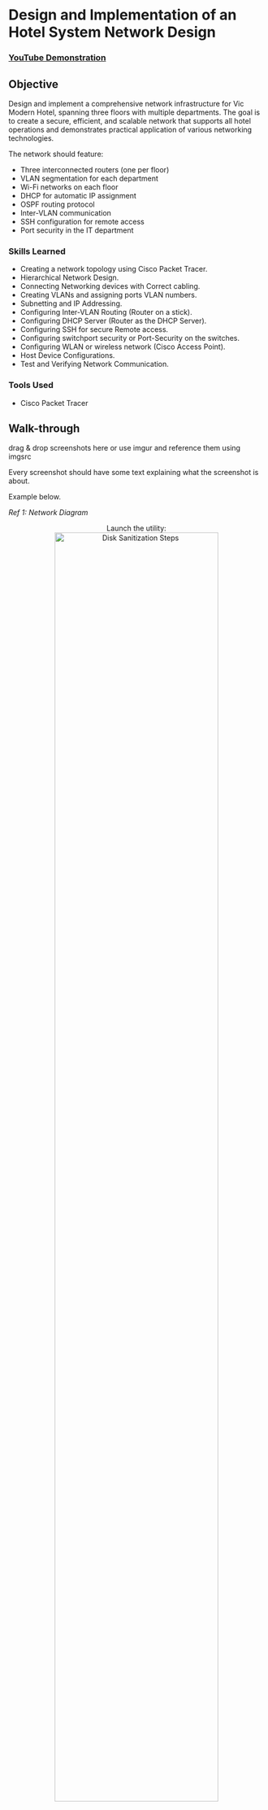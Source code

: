 # Design and Implementation of an Hotel System Network Design

 ### [YouTube Demonstration](https://www.youtube.com/@ReaperSec-y7l)

## Objective
Design and implement a comprehensive network infrastructure for Vic Modern Hotel, spanning three floors with multiple departments. 
The goal is to create a secure, efficient, and scalable network that supports all hotel operations and demonstrates practical application of various networking technologies.

The network should feature:
- Three interconnected routers (one per floor)
- VLAN segmentation for each department
- Wi-Fi networks on each floor
- DHCP for automatic IP assignment
- OSPF routing protocol
- Inter-VLAN communication
- SSH configuration for remote access
- Port security in the IT department



### Skills Learned
- Creating a network topology using Cisco Packet Tracer.
- Hierarchical Network Design.
- Connecting Networking devices with Correct cabling.
- Creating VLANs and assigning ports VLAN numbers.
- Subnetting and IP Addressing.
- Configuring Inter-VLAN Routing (Router on a stick).
- Configuring DHCP Server (Router as the DHCP Server).
- Configuring SSH for secure Remote access.
- Configuring switchport security or Port-Security on the switches.
- Configuring WLAN or wireless network (Cisco Access Point).
- Host Device Configurations.
- Test and Verifying Network Communication.


### Tools Used

- Cisco Packet Tracer


## Walk-through
drag & drop screenshots here or use imgur and reference them using imgsrc

Every screenshot should have some text explaining what the screenshot is about.

Example below.

*Ref 1: Network Diagram*


<p align="center">
Launch the utility: <br/>
<img src="https://i.imgur.com/62TgaWL.png" height="80%" width="80%" alt="Disk Sanitization Steps"/>
<br />
<br />

</p>
